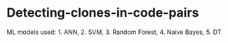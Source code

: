 # Detecting-clones-in-code-pairs
 ML models used: 1. ANN, 2. SVM, 3. Random Forest, 4. Naive Bayes, 5. DT
